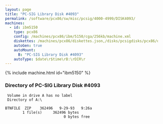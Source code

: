 ```yaml
---
layout: page
title: "PC-SIG Library Disk #4093"
permalink: /software/pcx86/sw/misc/pcsig/4000-4999/DISK4093/
machines:
  - id: ibm5150
    type: pcx86
    config: /machines/pcx86/ibm/5150/cga/256kb/machine.xml
    diskettes: /machines/pcx86/diskettes.json,/disks/pcsigdisks/pcx86/diskettes.json
    autoGen: true
    autoMount:
      B: "PC-SIG Library Disk #4093"
    autoType: $date\r$time\rB:\rDIR\r
---
```


{% include machine.html id="ibm5150" %}

### Directory of PC-SIG Library Disk #4093

     Volume in drive A has no label
     Directory of A:\

    BTNFILE  ZIP    362496   9-29-93   9:26a
            1 file(s)     362496 bytes
                               0 bytes free
